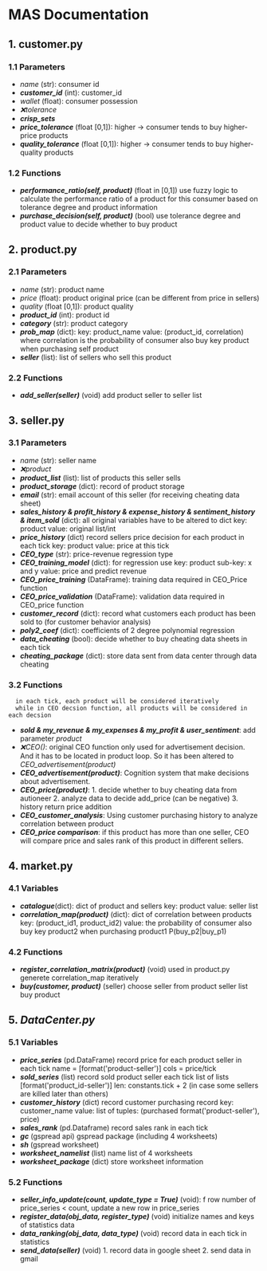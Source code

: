# MAS Documentation
## 1. customer.py
### 1.1 Parameters
* *name* (str): consumer id
* ***customer_id*** (int): customer_id
* *wallet* (float): consumer possession
* *❌tolerance*
* ***crisp_sets***
* ***price_tolerance*** (float [0,1]): higher -> consumer tends to buy higher-price products
* ***quality_tolerance*** (float [0,1]): higher -> consumer tends to buy higher-quality products

### 1.2 Functions
* ***performance_ratio(self, product)*** (float in [0,1])
      use fuzzy logic to calculate the performance ratio of a product for this consumer
      based on tolerance degree and product information
* ***purchase_decision(self, product)*** (bool)
      use tolerance degree and product value to decide whether to buy product

## 2. product.py
### 2.1 Parameters
* *name* (str): product name
* *price* (float): product original price (can be different from price in sellers)
* *quality* (float [0,1]): product quality
* ***product_id*** (int): product id
* ***category*** (str): product category
* ***prob_map*** (dict):
      key: product_name
      value: (product_id, correlation) where correlation is the probability of consumer also buy key product when purchasing self product
* ***seller*** (list): list of sellers who sell this product

### 2.2 Functions
* ***add_seller(seller)*** (void)
      add product seller to seller list

## 3. seller.py
### 3.1 Parameters
* *name* (str): seller name
* *❌product*
* ***product_list*** (list): list of products this seller sells
* ***product_storage*** (dict): record of product storage
* ***email*** (str): email account of this seller (for receiving cheating data sheet)
* ***sales_history & profit_history & expense_history & sentiment_history & item_sold*** (dict):
      all original variables have to be altered to dict
      key: product
      value: original list/int
* ***price_history*** (dict)
      record sellers price decision for each product in each tick
      key: product
      value: price at this tick
* ***CEO_type*** (str): price-revenue regression type
* ***CEO_training_model*** (dict): 
      for regression use
      key: product
      sub-key: x and y
      value: price and predict revenue
* ***CEO_price_training*** (DataFrame): training data required in CEO_Price function
* ***CEO_price_validation*** (DataFrame): validation data required in CEO_price function
* ***customer_record*** (dict): record what customers each product has been sold to (for customer behavior analysis)
* ***poly2_coef*** (dict): coefficients of 2 degree polynomial regression
* ***data_cheating*** (bool): decide whether to buy cheating data sheets in each tick
* ***cheating_package*** (dict): store data sent from data center through data cheating

### 3.2 Functions
      in each tick, each product will be considered iteratively
      while in CEO decsion function, all products will be considered in each decsion
* ***sold & my_revenue & my_expenses & my_profit & user_sentiment***: add parameter *product*
* *❌CEO()*: original CEO function only used for advertisement decision. And it has to be located in product loop. So it has been altered to *CEO_advertisement(product)*
* ***CEO_advertisement(product)***: Cognition system that make decisions about advertisement.
* ***CEO_price(product)***:
      1. decide whether to buy cheating data from autioneer
      2. analyze data to decide add_price (can be negative)
      3. history return price addition
* ***CEO_customer_analysis***:
      Using customer purchasing history to analyze correlation between product
* ***CEO_price comparison***:
      if this product has more than one seller, CEO will compare price and sales rank of this product in different sellers.
      

## 4. market.py
### 4.1 Variables
* ***catalogue***(dict):
      dict of product and sellers
      key: product
      value: seller list
* ***correlation_map(product)*** (dict):
      dict of correlation between products
      key: (product_id1, product_id2)
      value: the probability of consumer also buy key product2 when purchasing product1 P(buy_p2|buy_p1)

### 4.2 Functions
* ***register_correlation_matrix(product)*** (void)
      used in product.py
      generete correlation_map iteratively
* ***buy(customer, product)*** (seller)
      choose seller from product seller list
      buy product

## 5. ***DataCenter.py***
### 5.1 Variables
* ***price_series*** (pd.DataFrame)
      record price for each product seller in each tick
      name = [format('product-seller')]
      cols = price/tick
* ***sold_series*** (list)
      record sold product seller each tick
      list of lists [format('product_id-seller')]
      len: constants.tick + 2 (in case some sellers are killed later than others)
* ***customer_history*** (dict)
      record customer purchasing record
      key: customer_name
      value: list of tuples: (purchased format('product-seller'), price)
* ***sales_rank*** (pd.Dataframe)
      record sales rank in each tick
* ***gc*** (gspread api)
      gspread package (including 4 worksheets)
* ***sh*** (gspread worksheet)
* ***worksheet_namelist*** (list) name list of 4 worksheets
* ***worksheet_package*** (dict) store worksheet information

### 5.2 Functions
* ***seller_info_update(count, update_type = True)*** (void):
      f row number of price_series < count, update a new row in price_series
* ***register_data(obj_data, register_type)*** (void)
      initialize names and keys of statistics data
* ***data_ranking(obj_data, data_type)*** (void)
      record data in each tick in statistics
* ***send_data(seller)*** (void)
      1. record data in google sheet
      2. send data in gmail
